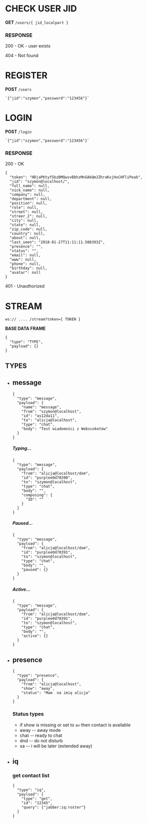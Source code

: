 

# CHECK USER JID

**GET** `/users/{ jid_localpart }`
### RESPONSE

200 - OK - user exists

404 - Not found

# REGISTER

**POST** `/users`

    `{"jid":"szymon","password":"123456"}`


# LOGIN

**POST** `/login`

    `{"jid":"szymon","password":"123456"}`

### RESPONSE
200 - OK
```
{
  "token": "HDjaPKtyfSbzBMQwsvBbhzMnGAkQmJZhraKxjHxCHFliPeab",
  "jid": "szymon@localhost/",
  "full_name": null,
  "nick_name": null,
  "company": null,
  "department": null,
  "position": null,
  "role": null,
  "street": null,
  "streer_2": null,
  "city": null,
  "state": null,
  "zip_code": null,
  "country": null,
  "about": null,
  "last_seen": "2018-01-27T11:11:11.508393Z",
  "presence": "",
  "status": "",
  "email": null,
  "www": null,
  "phone": null,
  "birthday": null,
  "avatar": null
}
```

401 - Unauthorized


# STREAM
`ws:// .... /stream?token={ TOKEN }`

**BASE DATA FRAME**

```
{
  "type": "TYPE",
  "payload": {}
}
```

## TYPES
* ## message
    ```
    {
      "type": "message",
      "payload": {
        "name": "message",
        "from": "szymon@localhost",
        "id": "as12da11",
        "to": "alicja@localhost",
        "type": "chat",
        "body": "Test wiadomości z Webscoketów"
      }
    }
    ```
    ##### Typing...
    ```
    {
      "type": "message",
      "payload": {
        "from": "alicja@localhost/dom",
        "id": "purplee0d70390",
        "to": "szymon@localhost",
        "type": "chat",
        "body": "",
        "composing": {
          "ID": ""
        }
      }
    }
    ```
    ##### Paused...
    ```
    {
      "type": "message",
      "payload": {
        "from": "alicja@localhost/dom",
        "id": "purplee0d70391",
        "to": "szymon@localhost",
        "type": "chat",
        "body": "",
        "paused": {}
      }
    }
    ```
    ##### Active...
    ```
    {
      "type": "message",
      "payload": {
        "from": "alicja@localhost/dom",
        "id": "purplee0d70391",
        "to": "szymon@localhost",
        "type": "chat",
        "body": "",
        "active": {}
      }
    }
    ```
    
* ## presence
    ```
    {
      "type": "presence",
      "payload": {
        "from": "alicja@localhost",
        "show": "away",
        "status": "Mam  na imię alicja"
      }
    }
    ```
    
    ### Status types
    
    * if show is missing or set to `av` then contact is available
    * away -- away mode
    * chat  -- ready to chat
    * dnd   -- do not disturb
    * xa    -- i will be later (extended away)
    
* ## iq

    ### get contact list
    ```
    {
      "type": "iq",
      "payload": {
        "type": "get",
        "id": "12345",
        "query": {"jabber:iq:roster"}
      }
    }
    ```
    
